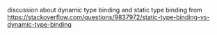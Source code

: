 discussion about dynamic type binding and static type binding
from
https://stackoverflow.com/questions/9837972/static-type-binding-vs-dynamic-type-binding
